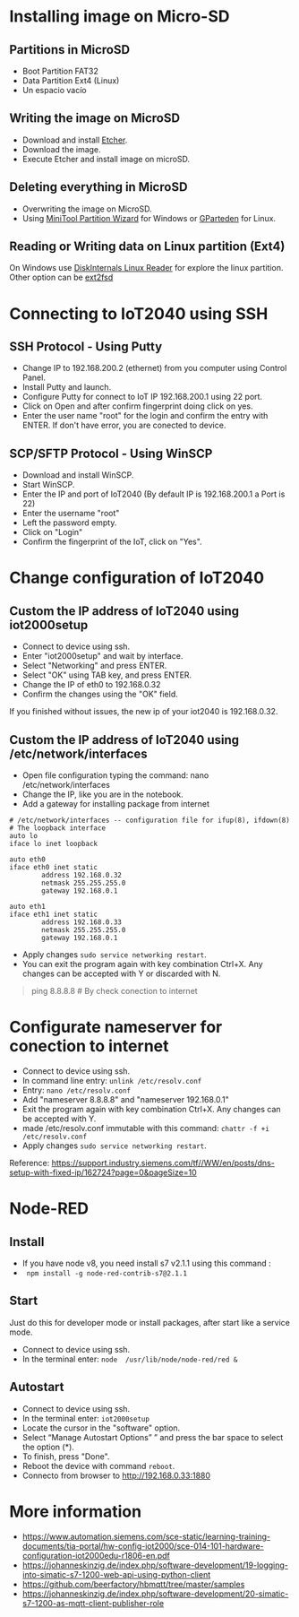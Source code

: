 # Installing image on Micro-SD

## Partitions in MicroSD

- Boot Partition FAT32
- Data Partition Ext4 (Linux)
- Un espacio vacío

## Writing the image on MicroSD

- Download and install [Etcher](https://www.balena.io/etcher/).
- Download the image.
- Execute Etcher and install image on microSD.


## Deleting everything in MicroSD

- Overwriting the image on MicroSD.
- Using [MiniTool Partition Wizard](https://www.partitionwizard.com/free-partition-manager.html) for Windows or [GParteden](https://gparted.org/) for Linux.

## Reading or Writing data on Linux partition (Ext4)

On Windows use [DiskInternals Linux Reader](https://www.diskinternals.com/thanks/?utm_source=exefile&utm_medium=linux_reader&utm_campaign=install&dd=https%3A%2F%2Feu.diskinternals.com%2Fdownload%2FLinux_Reader.exe) for explore the linux partition. Other option can be [ext2fsd](http://www.ext2fsd.com/?page_id=25)

# Connecting to IoT2040 using SSH

## SSH Protocol - Using Putty
- Change IP to 192.168.200.2 (ethernet) from you computer using Control Panel.
- Install Putty and launch.
- Configure Putty for connect to IoT IP 192.168.200.1 using 22 port.
- Click on Open and after confirm fingerprint doing click on yes.
- Enter the user name "root" for the login and confirm the entry with ENTER. If don't have error, you are conected to device.

## SCP/SFTP Protocol - Using WinSCP
- Download and install WinSCP.
- Start WinSCP.
- Enter the IP and port of IoT2040 (By default IP is 192.168.200.1 a Port is 22)
- Enter the username "root"
- Left the password empty.
- Click on "Login"
- Confirm the fingerprint of the IoT, click on "Yes".

# Change configuration of IoT2040

## Custom the IP address of IoT2040 using iot2000setup

- Connect to device using ssh.
- Enter "iot2000setup" and wait by interface.
- Select "Networking" and press ENTER.
- Select "OK" using TAB key, and press ENTER.
- Change the IP of eth0 to 192.168.0.32
- Confirm the changes using the "OK" field.

If you finished without issues, the new ip of your iot2040 is 192.168.0.32.

## Custom the IP address of IoT2040 using /etc/network/interfaces
- Open file configuration typing the command:  nano /etc/network/interfaces
- Change the IP, like you are in the notebook.
- Add a gateway for installing package from internet
```
# /etc/network/interfaces -- configuration file for ifup(8), ifdown(8)
# The loopback interface
auto lo
iface lo inet loopback

auto eth0
iface eth0 inet static
        address 192.168.0.32
        netmask 255.255.255.0
        gateway 192.168.0.1

auto eth1
iface eth1 inet static
        address 192.168.0.33
        netmask 255.255.255.0
        gateway 192.168.0.1
```
- Apply changes ```sudo service networking restart```.
- You can exit the program again with key combination Ctrl+X. Any changes can be accepted with Y or discarded with N.
> ping 8.8.8.8 # By check conection to internet

# Configurate nameserver for conection to internet
- Connect to device using ssh.
- In command line entry: ```unlink /etc/resolv.conf```
- Entry: ```nano /etc/resolv.conf```
- Add "nameserver 8.8.8.8" and  "nameserver 192.168.0.1"
- Exit the program again with key combination Ctrl+X. Any changes can be accepted with Y.
- made /etc/resolv.conf immutable with this command: ```chattr -f +i /etc/resolv.conf```
- Apply changes ```sudo service networking restart```.

Reference: https://support.industry.siemens.com/tf//WW/en/posts/dns-setup-with-fixed-ip/162724?page=0&pageSize=10

# Node-RED 
## Install
- If you have node v8, you need install s7 v2.1.1 using this command :
- ``` npm install -g node-red-contrib-s7@2.1.1``` 

## Start
Just do this for developer mode or install packages, after start like a service mode.
- Connect to device using ssh.
- In the terminal enter: ```node  /usr/lib/node/node-red/red &``` 

## Autostart

- Connect to device using ssh.
- In the terminal enter: ```iot2000setup```
- Locate the cursor in the "software" option.
- Select “Manage Autostart Options” ” and press the bar space to select the option (*).
- To finish, press "Done". 
- Reboot the device with command ```reboot```.
- Connecto from browser to http://192.168.0.33:1880

# More information

- https://www.automation.siemens.com/sce-static/learning-training-documents/tia-portal/hw-config-iot2000/sce-014-101-hardware-configuration-iot2000edu-r1806-en.pdf
- https://johanneskinzig.de/index.php/software-development/19-logging-into-simatic-s7-1200-web-api-using-python-client
- https://github.com/beerfactory/hbmqtt/tree/master/samples
- https://johanneskinzig.de/index.php/software-development/20-simatic-s7-1200-as-mqtt-client-publisher-role

